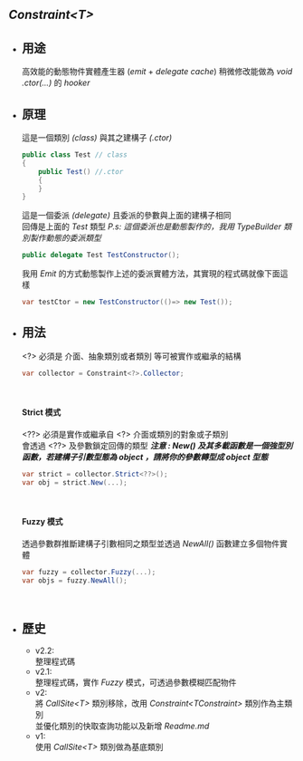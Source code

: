 ﻿## *Constraint\<T>*

- ## 用途
    高效能的動態物件實體產生器 (*emit* + *delegate cache*)
    稍微修改能做為 *void .ctor(...)* 的 *hooker*
- ## 原理
    
    這是一個類別 *(class)* 與其之建構子 *(.ctor)*
    ``` csharp  
    public class Test // class
    {
        public Test() //.ctor
        {
        }
    }
    ```
    這是一個委派 *(delegate)* 且委派的參數與上面的建構子相同<br>
    回傳是上面的 *Test* 類型
    *P.s: 這個委派也是動態製作的，我用 TypeBuilder 類別製作動態的委派類型*
    ``` csharp
    public delegate Test TestConstructor();
    ```
    
    我用 *Emit* 的方式動態製作上述的委派實體方法，其實現的程式碼就像下面這樣
    ``` csharp 
    var testCtor = new TestConstructor(()=> new Test());
    ```
    
- ## 用法
  
    \<?\> 必須是 介面、抽象類別或者類別 等可被實作或繼承的結構
    ```csharp
    var collector = Constraint<?>.Collector;
    ```
    <br>

    #### Strict 模式
    \<??\> 必須是實作或繼承自 \<?\> 介面或類別的對象或子類別<br>
    會透過 \<??\> 及參數鎖定回傳的類型
    ***注意 : New() 及其多載函數是一個強型別函數，若建構子引數型態為 object ，請將你的參數轉型成 object 型態***
    ```csharp
    var strict = collector.Strict<??>();
    var obj = strict.New(...); 
    ```
    
    <br>
    
    #### Fuzzy 模式
    透過參數群推斷建構子引數相同之類型並透過 *NewAll()* 函數建立多個物件實體
    ```csharp
    var fuzzy = collector.Fuzzy(...);
    var objs = fuzzy.NewAll();
    ```
    <br>

- ## 歷史
  - v2.2: <br>
    整理程式碼
  - v2.1: <br>
    整理程式碼，實作 *Fuzzy* 模式，可透過參數模糊匹配物件
  - v2: <br>
    將 *CallSite\<T>* 類別移除，改用 *Constraint\<TConstraint>* 類別作為主類別<br>
    並優化類別的快取查詢功能以及新增 *Readme.md*
  - v1: <br>
    使用 *CallSite\<T>* 類別做為基底類別 


    